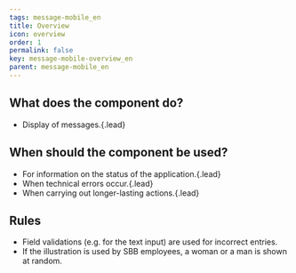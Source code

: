 ```yaml
---
tags: message-mobile_en
title: Overview
icon: overview
order: 1
permalink: false  
key: message-mobile-overview_en
parent: message-mobile_en
---
```


## What does the component do?
* Display of messages.{.lead}

## When should the component be used?
* For information on the status of the application.{.lead}
* When technical errors occur.{.lead}
* When carrying out longer-lasting actions.{.lead}

## Rules
* Field validations (e.g. for the <sbb-link variant="inline" type="button" href="/{{page.lang}}/design-system/mobile/components/text-input">text input</sbb-link>) are used for incorrect entries.
* If the illustration is used by SBB employees, a woman or a man is shown at random.

